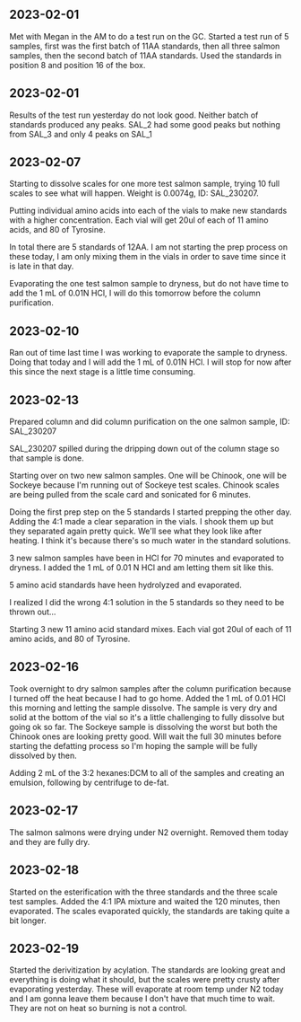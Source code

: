 ## 2023-02-01
Met with Megan in the AM to do a test run on the GC.
Started a test run of 5 samples, first was the first batch of 11AA standards, then all three salmon samples, then the second batch of 11AA standards.
Used the standards in position 8 and position 16 of the box.

## 2023-02-01
Results of the test run yesterday do not look good.
Neither batch of standards produced any peaks. 
SAL_2 had some good peaks but nothing from SAL_3 and only 4 peaks on SAL_1

## 2023-02-07
Starting to dissolve scales for one more test salmon sample, trying 10 full scales to see what will happen.
Weight is 0.0074g, ID: SAL_230207.

Putting individual amino acids into each of the vials to make new standards with a higher concentration.
Each vial will get 20ul of each of 11 amino acids, and 80 of Tyrosine. 

In total there are 5 standards of 12AA.
I am not starting the prep process on these today, I am only mixing them in the vials in order to save time since it is late in that day.

Evaporating the one test salmon sample to dryness, but do not have time to add the 1 mL of 0.01N HCl, I will do this tomorrow before the column purification.

## 2023-02-10
Ran out of time last time I was working to evaporate the sample to dryness. Doing that today and I will add the 1 mL of 0.01N HCl.
I will stop for now after this since the next stage is a little time consuming.

## 2023-02-13
Prepared column and did column purification on the one salmon sample, ID: SAL_230207

SAL_230207 spilled during the dripping down out of the column stage so that sample is done.

Starting over on two new salmon samples. One will be Chinook, one will be Sockeye because I'm running out of Sockeye test scales. 
Chinook scales are being pulled from the scale card and sonicated for 6 minutes.

Doing the first prep step on the 5 standards I started prepping the other day.
Adding the 4:1 made a clear separation in the vials. I shook them up but they separated again pretty quick. We'll see what they look like after heating. 
I think it's because there's so much water in the standard solutions. 

3 new salmon samples have been in HCl for 70 minutes and evaporated to dryness. I added the 1 mL of 0.01 N HCl and am letting them sit like this.

5 amino acid standards have heen hydrolyzed and evaporated.

I realized I did the wrong 4:1 solution in the 5 standards so they need to be thrown out...

Starting 3 new 11 amino acid standard mixes. Each vial got 20ul of each of 11 amino acids, and 80 of Tyrosine. 

## 2023-02-16
Took overnight to dry salmon samples after the column purification because I turned off the heat because I had to go home. 
Added the 1 mL of 0.01 HCl this morning and letting the sample dissolve. 
The sample is very dry and solid at the bottom of the vial so it's a little challenging to fully dissolve but going ok so far. 
The Sockeye sample is dissolving the worst but both the Chinook ones are looking pretty good. Will wait the full 30 minutes before starting the defatting process so I'm hoping the sample will be fully dissolved by then.

Adding 2 mL of the 3:2 hexanes:DCM to all of the samples and creating an emulsion, following by centrifuge to de-fat. 

## 2023-02-17
The salmon salmons were drying under N2 overnight. Removed them today and they are fully dry.

## 2023-02-18
Started on the esterification with the three standards and the three scale test samples.
Added the 4:1 IPA mixture and waited the 120 minutes, then evaporated. 
The scales evaporated quickly, the standards are taking quite a bit longer. 

## 2023-02-19
Started the derivitization by acylation. 
The standards are looking great and everything is doing what it should, but the scales were pretty crusty after evaporating yesterday.
These will evaporate at room temp under N2 today and I am gonna leave them because I don't have that much time to wait. 
They are not on heat so burning is not a control. 


